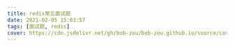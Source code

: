 ```yaml
---
title: redis常见面试题
date: 2021-02-05 15:03:57
tags: [面试题, redis]
cover: https://cdn.jsdelivr.net/gh/bob-zou/bob-zou.github.io/source/covers/redis-interview.png
---
```

